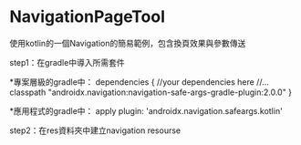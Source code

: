 # NavigationPageTool
使用kotlin的一個Navigation的簡易範例，包含換頁效果與參數傳送

step1：在gradle中導入所需套件

*專案層級的gradle中：
dependencies {
        //your dependencies here
        //...
        classpath "androidx.navigation:navigation-safe-args-gradle-plugin:2.0.0"
    }
    
*應用程式的gradle中：
apply plugin: 'androidx.navigation.safeargs.kotlin'

step2：在res資料夾中建立navigation resourse

